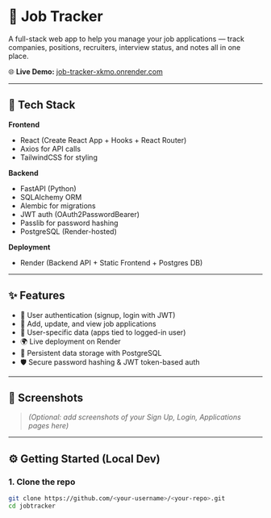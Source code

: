 # 🎯 Job Tracker

A full-stack web app to help you manage your job applications — track companies, positions, recruiters, interview status, and notes all in one place.

🌐 **Live Demo:** [job-tracker-xkmo.onrender.com](https://job-tracker-xkmo.onrender.com)

---

## 🚀 Tech Stack

**Frontend**
- React (Create React App + Hooks + React Router)
- Axios for API calls
- TailwindCSS for styling

**Backend**
- FastAPI (Python)
- SQLAlchemy ORM
- Alembic for migrations
- JWT auth (OAuth2PasswordBearer)
- Passlib for password hashing
- PostgreSQL (Render-hosted)

**Deployment**
- Render (Backend API + Static Frontend + Postgres DB)

---

## ✨ Features

- 🔐 User authentication (signup, login with JWT)
- 📝 Add, update, and view job applications
- 👤 User-specific data (apps tied to logged-in user)
- 🌍 Live deployment on Render
- 💾 Persistent data storage with PostgreSQL
- 🛡️ Secure password hashing & JWT token-based auth

---

## 📸 Screenshots

> _(Optional: add screenshots of your Sign Up, Login, Applications pages here)_

---

## ⚙️ Getting Started (Local Dev)

### 1. Clone the repo
```bash
git clone https://github.com/<your-username>/<your-repo>.git
cd jobtracker
